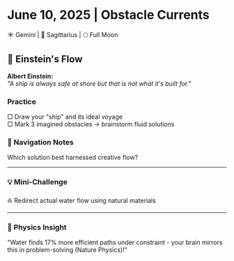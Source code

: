 # June 10, 2025 | Obstacle Currents  
☀️ Gemini | 🌙 Sagittarius | 🌕 Full Moon  

## 🧠 Einstein's Flow  

**Albert Einstein:**  
*"A ship is always safe at shore but that is not what it's built for."*  

### Practice  
□ Draw your "ship" and its ideal voyage  
□ Mark 3 imagined obstacles → brainstorm fluid solutions  

### 📝 Navigation Notes  
Which solution best harnessed creative flow?  
_______________________

### 💡 Mini-Challenge  
⛵ Redirect actual water flow using natural materials  
_______________________

### 💫 Physics Insight  
"Water finds 17% more efficient paths under constraint - your brain mirrors this in problem-solving (Nature Physics)!" 